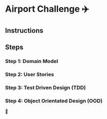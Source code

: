 # Airport Challenge :airplane:

## Instructions

## Steps

### Step 1: Domain Model

### Step 2: User Stories

### Step 3: Test Driven Design (TDD)

### Step 4: Object Orientated Design (OOD)

:banana:


